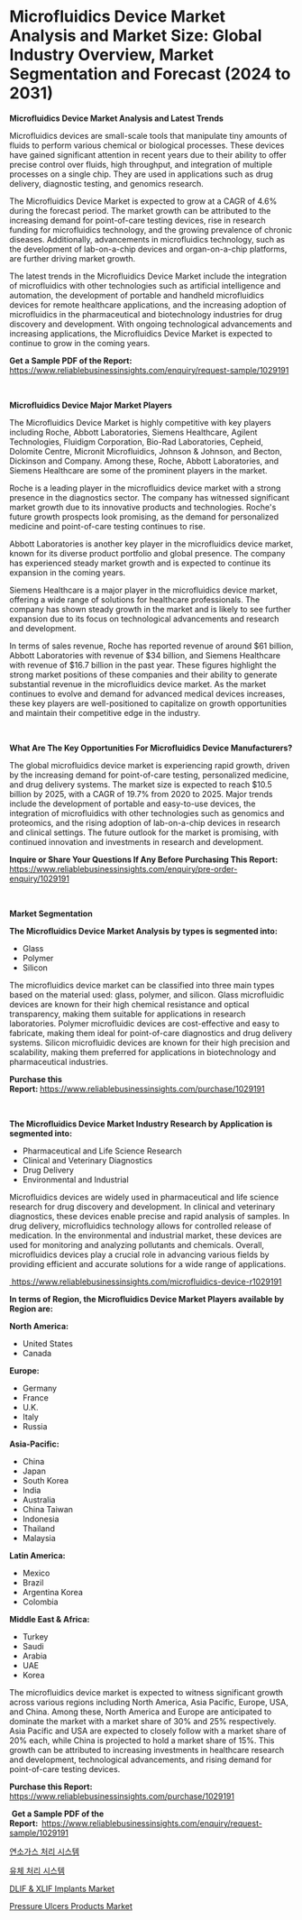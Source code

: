 <p><h1>Microfluidics Device Market Analysis and Market Size: Global Industry Overview, Market Segmentation and Forecast (2024 to 2031)</h1></p><p><strong>Microfluidics Device Market Analysis and Latest Trends</strong></p>
<p><p>Microfluidics devices are small-scale tools that manipulate tiny amounts of fluids to perform various chemical or biological processes. These devices have gained significant attention in recent years due to their ability to offer precise control over fluids, high throughput, and integration of multiple processes on a single chip. They are used in applications such as drug delivery, diagnostic testing, and genomics research.</p><p>The Microfluidics Device Market is expected to grow at a CAGR of 4.6% during the forecast period. The market growth can be attributed to the increasing demand for point-of-care testing devices, rise in research funding for microfluidics technology, and the growing prevalence of chronic diseases. Additionally, advancements in microfluidics technology, such as the development of lab-on-a-chip devices and organ-on-a-chip platforms, are further driving market growth.</p><p>The latest trends in the Microfluidics Device Market include the integration of microfluidics with other technologies such as artificial intelligence and automation, the development of portable and handheld microfluidics devices for remote healthcare applications, and the increasing adoption of microfluidics in the pharmaceutical and biotechnology industries for drug discovery and development. With ongoing technological advancements and increasing applications, the Microfluidics Device Market is expected to continue to grow in the coming years.</p></p>
<p><strong>Get a Sample PDF of the Report:&nbsp;</strong> <a href="https://www.reliablebusinessinsights.com/enquiry/request-sample/1029191">https://www.reliablebusinessinsights.com/enquiry/request-sample/1029191</a></p>
<p>&nbsp;</p>
<p><strong>Microfluidics Device Major Market Players</strong></p>
<p><p>The Microfluidics Device Market is highly competitive with key players including Roche, Abbott Laboratories, Siemens Healthcare, Agilent Technologies, Fluidigm Corporation, Bio-Rad Laboratories, Cepheid, Dolomite Centre, Micronit Microfluidics, Johnson & Johnson, and Becton, Dickinson and Company. Among these, Roche, Abbott Laboratories, and Siemens Healthcare are some of the prominent players in the market.</p><p>Roche is a leading player in the microfluidics device market with a strong presence in the diagnostics sector. The company has witnessed significant market growth due to its innovative products and technologies. Roche's future growth prospects look promising, as the demand for personalized medicine and point-of-care testing continues to rise.</p><p>Abbott Laboratories is another key player in the microfluidics device market, known for its diverse product portfolio and global presence. The company has experienced steady market growth and is expected to continue its expansion in the coming years.</p><p>Siemens Healthcare is a major player in the microfluidics device market, offering a wide range of solutions for healthcare professionals. The company has shown steady growth in the market and is likely to see further expansion due to its focus on technological advancements and research and development.</p><p>In terms of sales revenue, Roche has reported revenue of around $61 billion, Abbott Laboratories with revenue of $34 billion, and Siemens Healthcare with revenue of $16.7 billion in the past year. These figures highlight the strong market positions of these companies and their ability to generate substantial revenue in the microfluidics device market. As the market continues to evolve and demand for advanced medical devices increases, these key players are well-positioned to capitalize on growth opportunities and maintain their competitive edge in the industry.</p></p>
<p>&nbsp;</p>
<p><strong>What Are The Key Opportunities For Microfluidics Device Manufacturers?</strong></p>
<p><p>The global microfluidics device market is experiencing rapid growth, driven by the increasing demand for point-of-care testing, personalized medicine, and drug delivery systems. The market size is expected to reach $10.5 billion by 2025, with a CAGR of 19.7% from 2020 to 2025. Major trends include the development of portable and easy-to-use devices, the integration of microfluidics with other technologies such as genomics and proteomics, and the rising adoption of lab-on-a-chip devices in research and clinical settings. The future outlook for the market is promising, with continued innovation and investments in research and development.</p></p>
<p><strong>Inquire or Share Your Questions If Any Before Purchasing This Report:</strong> <a href="https://www.reliablebusinessinsights.com/enquiry/pre-order-enquiry/1029191">https://www.reliablebusinessinsights.com/enquiry/pre-order-enquiry/1029191</a></p>
<p>&nbsp;</p>
<p><strong>Market Segmentation</strong></p>
<p><strong>The Microfluidics Device Market Analysis by types is segmented into:</strong></p>
<p><ul><li>Glass</li><li>Polymer</li><li>Silicon</li></ul></p>
<p><p>The microfluidics device market can be classified into three main types based on the material used: glass, polymer, and silicon. Glass microfluidic devices are known for their high chemical resistance and optical transparency, making them suitable for applications in research laboratories. Polymer microfluidic devices are cost-effective and easy to fabricate, making them ideal for point-of-care diagnostics and drug delivery systems. Silicon microfluidic devices are known for their high precision and scalability, making them preferred for applications in biotechnology and pharmaceutical industries.</p></p>
<p><strong>Purchase this Report:&nbsp;</strong><a href="https://www.reliablebusinessinsights.com/purchase/1029191">https://www.reliablebusinessinsights.com/purchase/1029191</a></p>
<p>&nbsp;</p>
<p><strong>The Microfluidics Device Market Industry Research by Application is segmented into:</strong></p>
<p><ul><li>Pharmaceutical and Life Science Research</li><li>Clinical and Veterinary Diagnostics</li><li>Drug Delivery</li><li>Environmental and Industrial</li></ul></p>
<p><p>Microfluidics devices are widely used in pharmaceutical and life science research for drug discovery and development. In clinical and veterinary diagnostics, these devices enable precise and rapid analysis of samples. In drug delivery, microfluidics technology allows for controlled release of medication. In the environmental and industrial market, these devices are used for monitoring and analyzing pollutants and chemicals. Overall, microfluidics devices play a crucial role in advancing various fields by providing efficient and accurate solutions for a wide range of applications.</p></p>
<p><a href="https://www.reliablebusinessinsights.com/microfluidics-device-r1029191">&nbsp;https://www.reliablebusinessinsights.com/microfluidics-device-r1029191</a></p>
<p><strong>In terms of Region, the Microfluidics Device Market Players available by Region are:</strong></p>
<p>
    <p> <strong> North America: </strong>
        <ul>
            <li>United States</li>
            <li>Canada</li>
        </ul>
        </p> 
    <p> <strong> Europe: </strong>
        <ul>
            <li>Germany</li>
            <li>France</li>
            <li>U.K.</li>
            <li>Italy</li>
            <li>Russia</li>
        </ul>
        </p> 
    <p> <strong> Asia-Pacific: </strong>
        <ul>
            <li>China</li>
            <li>Japan</li>
            <li>South Korea</li>
            <li>India</li>
            <li>Australia</li>
            <li>China Taiwan</li>
            <li>Indonesia</li>
            <li>Thailand</li>
            <li>Malaysia</li>
        </ul>
        </p> 
    <p> <strong> Latin America: </strong>
        <ul>
            <li>Mexico</li>
            <li>Brazil</li>
            <li>Argentina Korea</li>
            <li>Colombia</li>
        </ul>
        </p> 
    <p> <strong> Middle East & Africa: </strong>
        <ul>
            <li>Turkey</li>
            <li>Saudi</li>
            <li>Arabia</li>
            <li>UAE</li>
            <li>Korea</li>
        </ul>
    </p>
    </p>
<p><p>The microfluidics device market is expected to witness significant growth across various regions including North America, Asia Pacific, Europe, USA, and China. Among these, North America and Europe are anticipated to dominate the market with a market share of 30% and 25% respectively. Asia Pacific and USA are expected to closely follow with a market share of 20% each, while China is projected to hold a market share of 15%. This growth can be attributed to increasing investments in healthcare research and development, technological advancements, and rising demand for point-of-care testing devices.</p></p>
<p><strong>Purchase this Report: </strong><a href="https://www.reliablebusinessinsights.com/purchase/1029191">https://www.reliablebusinessinsights.com/purchase/1029191</a></p>
<p>&nbsp;<strong>Get a Sample PDF of the Report:&nbsp;&nbsp;</strong><a href="https://www.reliablebusinessinsights.com/enquiry/request-sample/1029191">https://www.reliablebusinessinsights.com/enquiry/request-sample/1029191</a></p>
<p><strong></strong></p>
<p><p><a href="https://github.com/valroy852/Market-Research-Report-List-1/blob/main/380191378599.md">연소가스 처리 시스템</a></p><p><a href="https://github.com/RonSpencer61/Market-Research-Report-List-1/blob/main/739596778600.md">유체 처리 시스템</a></p><p><a href="https://github.com/wusalecollins540tpqoz/Market-Research-Report-List-2/blob/main/dlif-xlif-implants-market.md">DLIF & XLIF Implants Market</a></p><p><a href="https://github.com/kathiaseamanalvaradovlprc2h/Market-Research-Report-List-2/blob/main/pressure-ulcers-products-market.md">Pressure Ulcers Products Market</a></p></p>